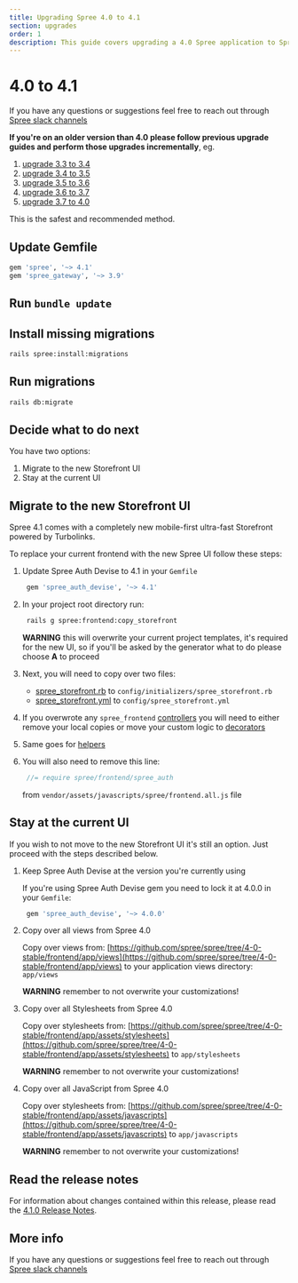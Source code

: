 ```yaml
---
title: Upgrading Spree 4.0 to 4.1
section: upgrades
order: 1
description: This guide covers upgrading a 4.0 Spree application to Spree 4.1.
---
```


# 4.0 to 4.1

If you have any questions or suggestions feel free to reach out through [Spree slack channels](http://slack.spreecommerce.org/)

**If you're on an older version than 4.0 please follow previous upgrade guides and perform those upgrades incrementally**, eg.

1. [upgrade 3.3 to 3.4](https://dev-docs.spreecommerce.org/upgrades/upgrades/three-dot-three-to-three-dot-four)
2. [upgrade 3.4 to 3.5](https://dev-docs.spreecommerce.org/upgrades/upgrades/three-dot-four-to-three-dot-five)
3. [upgrade 3.5 to 3.6](https://dev-docs.spreecommerce.org/upgrades/upgrades/three-dot-five-to-three-dot-six)
4. [upgrade 3.6 to 3.7](https://dev-docs.spreecommerce.org/upgrades/upgrades/three-dot-six-to-three-dot-seven)
5. [upgrade 3.7 to 4.0](https://dev-docs.spreecommerce.org/upgrades/upgrades/three-dot-seven-to-four-dot-oh)

This is the safest and recommended method.

## Update Gemfile

```ruby
gem 'spree', '~> 4.1'
gem 'spree_gateway', '~> 3.9'
```

## Run `bundle update`

## Install missing migrations

```bash
rails spree:install:migrations
```

## Run migrations

```bash
rails db:migrate
```

## Decide what to do next

You have two options:

1. Migrate to the new Storefront UI
2. Stay at the current UI

## Migrate to the new Storefront UI

Spree 4.1 comes with a completely new mobile-first ultra-fast Storefront powered by Turbolinks.

To replace your current frontend with the new Spree UI follow these steps:

1. Update Spree Auth Devise to 4.1 in your `Gemfile`

   ```ruby
    gem 'spree_auth_devise', '~> 4.1'
   ```

2. In your project root directory run:

   ```bash
    rails g spree:frontend:copy_storefront
   ```

   **WARNING** this will overwrite your current project templates, it's required for the new UI, so if you'll be asked by the generator what to do please choose **A** to proceed

3. Next, you will need to copy over two files:
   * [spree\_storefront.rb](https://raw.githubusercontent.com/spree/spree/master/core/lib/generators/spree/install/templates/config/initializers/spree_storefront.rb) to `config/initializers/spree_storefront.rb`
   * [spree\_storefront.yml](https://raw.githubusercontent.com/spree/spree/master/core/lib/generators/spree/install/templates/config/spree_storefront.yml) to `config/spree_storefront.yml`
4. If you overwrote any `spree_frontend` [controllers](https://github.com/spree/spree/tree/master/frontend/app/controllers) you will need to either remove your local copies or move your custom logic to [decorators](https://guides.spreecommerce.org/developer/customization/logic.html#extending-controllers)
5. Same goes for [helpers](https://github.com/spree/spree/tree/master/frontend/app/helpers/spree)
6. You will also need to remove this line:

   ```javascript
    //= require spree/frontend/spree_auth
   ```

   from `vendor/assets/javascripts/spree/frontend.all.js` file

## Stay at the current UI

If you wish to not move to the new Storefront UI it's still an option. Just proceed with the steps described below.

1. Keep Spree Auth Devise at the version you're currently using

   If you're using Spree Auth Devise gem you need to lock it at 4.0.0 in your `Gemfile`:

   ```ruby
    gem 'spree_auth_devise', '~> 4.0.0'
   ```

2. Copy over all views from Spree 4.0

   Copy over views from: [https://github.com/spree/spree/tree/4-0-stable/frontend/app/views](https://github.com/spree/spree/tree/4-0-stable/frontend/app/views) to your application views directory: `app/views`

   **WARNING** remember to not overwrite your customizations!

3. Copy over all Stylesheets from Spree 4.0

   Copy over stylesheets from: [https://github.com/spree/spree/tree/4-0-stable/frontend/app/assets/stylesheets](https://github.com/spree/spree/tree/4-0-stable/frontend/app/assets/stylesheets) to `app/stylesheets`

   **WARNING** remember to not overwrite your customizations!

4. Copy over all JavaScript from Spree 4.0

   Copy over stylesheets from: [https://github.com/spree/spree/tree/4-0-stable/frontend/app/assets/javascripts](https://github.com/spree/spree/tree/4-0-stable/frontend/app/assets/javascripts) to `app/javascripts`

   **WARNING** remember to not overwrite your customizations!

## Read the release notes

For information about changes contained within this release, please read the [4.1.0 Release Notes](https://guides.spreecommerce.org/release_notes/spree_4_1_0.html).

## More info

If you have any questions or suggestions feel free to reach out through [Spree slack channels](http://slack.spreecommerce.org/)

